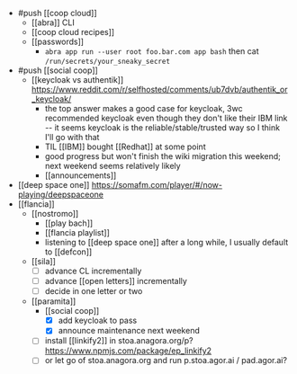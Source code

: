 - #push [[coop cloud]]
  - [[abra]] CLI
  - [[coop cloud recipes]]
  - [[passwords]]
    - `abra app run --user root foo.bar.com app bash` then cat `/run/secrets/your_sneaky_secret`
- #push [[social coop]]
  - [[keycloak vs authentik]] https://www.reddit.com/r/selfhosted/comments/ub7dvb/authentik_or_keycloak/
    - the top answer makes a good case for keycloak, 3wc recommended keycloak even though they don't like their IBM link -- it seems keycloak is the reliable/stable/trusted way so I think I'll go with that
    - TIL [[IBM]] bought [[Redhat]] at some point
    - good progress but won't finish the wiki migration this weekend; next weekend seems relatively likely
    - [[announcements]]
- [[deep space one]] https://somafm.com/player/#/now-playing/deepspaceone
- [[flancia]]
  - [[nostromo]]
    - [[play bach]]
    - [[flancia playlist]]
    - listening to [[deep space one]] after a long while, I usually default to [[defcon]]
  - [[sila]]
    - [ ] advance CL incrementally
    - [ ] advance [[open letters]] incrementally
    - [ ] decide in one letter or two
  - [[paramita]]
    - [[social coop]]
      - [x] add keycloak to pass
      - [x] announce maintenance next weekend
    - [ ] install [[linkify2]] in stoa.anagora.org/p? https://www.npmjs.com/package/ep_linkify2
    - [ ] or let go of stoa.anagora.org and run p.stoa.agor.ai / pad.agor.ai?
